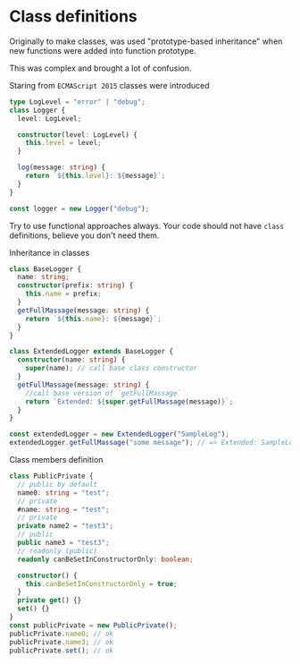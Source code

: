 # Class definitions

Originally to make classes, was used "prototype-based inheritance" when new functions were added into function prototype.

This was complex and brought a lot of confusion.

Staring from `ECMAScript 2015` classes were introduced

```ts
type LogLevel = "error" | "debug";
class Logger {
  level: LogLevel;

  constructor(level: LogLevel) {
    this.level = level;
  }

  log(message: string) {
    return `${this.level}: ${message}`;
  }
}

const logger = new Logger("debug");
```

Try to use functional approaches always.
Your code should not have `class` definitions, believe you don't need them.

Inheritance in classes

```ts
class BaseLogger {
  name: string;
  constructor(prefix: string) {
    this.name = prefix;
  }
  getFullMassage(message: string) {
    return `${this.name}: ${message}`;
  }
}

class ExtendedLogger extends BaseLogger {
  constructor(name: string) {
    super(name); // call base class constructor
  }
  getFullMassage(message: string) {
    //call base version of `getFullMassage`
    return `Extended: ${super.getFullMassage(message)}`;
  }
}

const extendedLogger = new ExtendedLogger("SampleLog");
extendedLogger.getFullMassage("some message"); // => Extended: SampleLog: some message
```

Class members definition

```ts
class PublicPrivate {
  // public by default
  name0: string = "test";
  // private
  #name: string = "test";
  // private
  private name2 = "test3";
  // public
  public name3 = "test3";
  // readonly (public)
  readonly canBeSetInConstructorOnly: boolean;

  constructor() {
    this.canBeSetInConstructorOnly = true;
  }
  private get() {}
  set() {}
}
const publicPrivate = new PublicPrivate();
publicPrivate.name0; // ok
publicPrivate.name3; // ok
publicPrivate.set(); // ok
```
